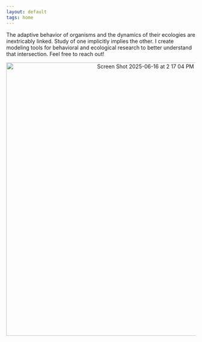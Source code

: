 ```yaml
---
layout: default
tags: home
---
```


The adaptive behavior of organisms and the dynamics of their ecologies are inextricably linked. Study of one implicitly implies the other. I create modeling tools for behavioral and ecological research to better understand that intersection. Feel free to reach out!

<p align="center">
  <img width="725" alt="Screen Shot 2025-06-16 at 2 17 04 PM" src="https://github.com/user-attachments/assets/40fd86b8-e5af-4144-b38a-59f9c8912f9f" />
</p>
